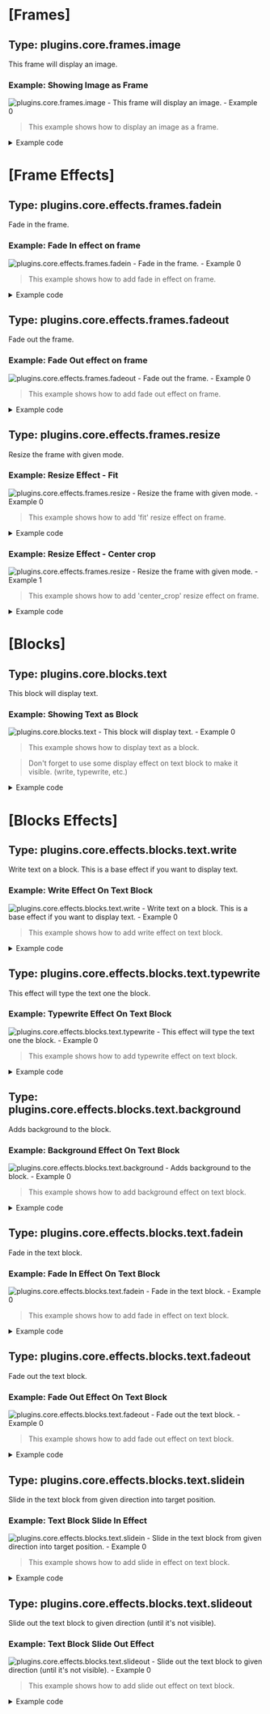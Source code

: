 # [Frames] 
## Type: plugins.core.frames.image
This frame will display an image.
### Example: Showing Image as Frame
![plugins.core.frames.image - This frame will display an image. - Example 0](example/generated/plugins.core.frames.image_example_0.gif)
>This example shows how to display an image as a frame.


<details><summary>Example code</summary>

```yaml
{
  "frames": [
    {
      "type": "plugins.core.frames.image",
      "time": {
        "duration": 0.1
      },
      "configuration": {
        "file_path": "example/assets/image/1.jpg"
      },
      "effects": [
        {
          "type": "plugins.core.effects.frames.resize",
          "configuration": {
            "mode": "center_crop"
          }
        }
      ]
    }
  ],
  "width": 640,
  "height": 240,
  "fps": 24,
  "output_path": "example/generated/plugins.core.frames.image_example_0"
}
```

</details>

# [Frame Effects] 
## Type: plugins.core.effects.frames.fadein
Fade in the frame.
### Example: Fade In effect on frame
![plugins.core.effects.frames.fadein - Fade in the frame. - Example 0](example/generated/plugins.core.effects.frames.fadein_example_0.gif)
>This example shows how to add fade in effect on frame.


<details><summary>Example code</summary>

```yaml
{
  "frames": [
    {
      "type": "plugins.core.frames.image",
      "time": {
        "duration": 1
      },
      "configuration": {
        "file_path": "example/assets/image/1.jpg"
      },
      "effects": [
        {
          "type": "plugins.core.effects.frames.resize",
          "configuration": {
            "mode": "center_crop"
          }
        },
        {
          "type": "plugins.core.effects.frames.fadein",
          "time": {
            "duration": 0.5
          },
          "configuration": {
            "duration": 1
          }
        }
      ]
    }
  ],
  "width": 640,
  "height": 240,
  "fps": 24,
  "output_path": "example/generated/plugins.core.effects.frames.fadein_example_0"
}
```

</details>

## Type: plugins.core.effects.frames.fadeout
Fade out the frame.
### Example: Fade Out effect on frame
![plugins.core.effects.frames.fadeout - Fade out the frame. - Example 0](example/generated/plugins.core.effects.frames.fadeout_example_0.gif)
>This example shows how to add fade out effect on frame.


<details><summary>Example code</summary>

```yaml
{
  "frames": [
    {
      "type": "plugins.core.frames.image",
      "time": {
        "duration": 1
      },
      "configuration": {
        "file_path": "example/assets/image/1.jpg"
      },
      "effects": [
        {
          "type": "plugins.core.effects.frames.resize",
          "configuration": {
            "mode": "center_crop"
          }
        },
        {
          "type": "plugins.core.effects.frames.fadeout",
          "time": {
            "duration": 0.5
          },
          "configuration": {
            "duration": 1
          }
        }
      ]
    }
  ],
  "width": 640,
  "height": 240,
  "fps": 24,
  "output_path": "example/generated/plugins.core.effects.frames.fadeout_example_0"
}
```

</details>

## Type: plugins.core.effects.frames.resize
Resize the frame with given mode.
### Example: Resize Effect - Fit
![plugins.core.effects.frames.resize - Resize the frame with given mode. - Example 0](example/generated/plugins.core.effects.frames.resize_example_0.gif)
>This example shows how to add 'fit' resize effect on frame.


<details><summary>Example code</summary>

```yaml
{
  "frames": [
    {
      "type": "plugins.core.frames.image",
      "time": {
        "duration": 0.1
      },
      "configuration": {
        "file_path": "example/assets/image/1.jpg"
      },
      "effects": [
        {
          "type": "plugins.core.effects.frames.resize",
          "configuration": {
            "mode": "fit"
          }
        }
      ]
    }
  ],
  "width": 640,
  "height": 240,
  "fps": 24,
  "output_path": "example/generated/plugins.core.effects.frames.resize_example_0"
}
```

</details>

### Example: Resize Effect - Center crop
![plugins.core.effects.frames.resize - Resize the frame with given mode. - Example 1](example/generated/plugins.core.effects.frames.resize_example_1.gif)
>This example shows how to add 'center_crop' resize effect on frame.


<details><summary>Example code</summary>

```yaml
{
  "frames": [
    {
      "type": "plugins.core.frames.image",
      "time": {
        "duration": 0.1
      },
      "configuration": {
        "file_path": "example/assets/image/1.jpg"
      },
      "effects": [
        {
          "type": "plugins.core.effects.frames.resize",
          "configuration": {
            "mode": "center_crop"
          }
        }
      ]
    }
  ],
  "width": 640,
  "height": 240,
  "fps": 24,
  "output_path": "example/generated/plugins.core.effects.frames.resize_example_1"
}
```

</details>

# [Blocks] 
## Type: plugins.core.blocks.text
This block will display text.
### Example: Showing Text as Block
![plugins.core.blocks.text - This block will display text. - Example 0](example/generated/plugins.core.blocks.text_example_0.gif)
>This example shows how to display text as a block.

> Don't forget to use some display effect on text block to make it visible. (write, typewrite, etc.)


<details><summary>Example code</summary>

```yaml
{
  "frames": [
    {
      "type": "plugins.core.frames.image",
      "time": {
        "duration": 0.1
      },
      "configuration": {
        "file_path": "example/assets/image/1.jpg"
      },
      "effects": [
        {
          "type": "plugins.core.effects.frames.resize",
          "configuration": {
            "mode": "center_crop"
          }
        }
      ],
      "blocks": [
        {
          "type": "plugins.core.blocks.text",
          "time": {
            "duration": 0.1
          },
          "position": [
            "center",
            "center"
          ],
          "configuration": {
            "content": "Hello, World!",
            "color": "white",
            "font": "Roboto-Bold",
            "size": 50,
            "margin": 30,
            "padding": 20
          },
          "effects": [
            {
              "type": "plugins.core.effects.blocks.text.write",
              "time": {
                "duration": 0.1
              },
              "configuration": {}
            }
          ]
        }
      ]
    }
  ],
  "width": 640,
  "height": 240,
  "fps": 24,
  "output_path": "example/generated/plugins.core.blocks.text_example_0"
}
```

</details>

# [Blocks Effects] 
## Type: plugins.core.effects.blocks.text.write
Write text on a block. This is a base effect if you want to display text.
### Example: Write Effect On Text Block
![plugins.core.effects.blocks.text.write - Write text on a block. This is a base effect if you want to display text. - Example 0](example/generated/plugins.core.effects.blocks.text.write_example_0.gif)
>This example shows how to add write effect on text block.


<details><summary>Example code</summary>

```yaml
{
  "frames": [
    {
      "type": "plugins.core.frames.image",
      "time": {
        "duration": 0.1
      },
      "configuration": {
        "file_path": "example/assets/image/1.jpg"
      },
      "effects": [
        {
          "type": "plugins.core.effects.frames.resize",
          "configuration": {
            "mode": "center_crop"
          }
        }
      ],
      "blocks": [
        {
          "type": "plugins.core.blocks.text",
          "time": {
            "duration": 0.1
          },
          "position": [
            "center",
            "center"
          ],
          "configuration": {
            "content": "Hello, World!",
            "color": "white",
            "font": "Roboto-Bold",
            "size": 50,
            "margin": 30,
            "padding": 20
          },
          "effects": [
            {
              "type": "plugins.core.effects.blocks.text.write",
              "time": {
                "duration": 0.1
              },
              "configuration": {}
            }
          ]
        }
      ]
    }
  ],
  "width": 640,
  "height": 240,
  "fps": 24,
  "output_path": "example/generated/plugins.core.effects.blocks.text.write_example_0"
}
```

</details>

## Type: plugins.core.effects.blocks.text.typewrite
This effect will type the text one the block.
### Example: Typewrite Effect On Text Block
![plugins.core.effects.blocks.text.typewrite - This effect will type the text one the block. - Example 0](example/generated/plugins.core.effects.blocks.text.typewrite_example_0.gif)
>This example shows how to add typewrite effect on text block.


<details><summary>Example code</summary>

```yaml
{
  "frames": [
    {
      "type": "plugins.core.frames.image",
      "time": {
        "duration": 1
      },
      "configuration": {
        "file_path": "example/assets/image/1.jpg"
      },
      "effects": [
        {
          "type": "plugins.core.effects.frames.resize",
          "configuration": {
            "mode": "center_crop"
          }
        }
      ],
      "blocks": [
        {
          "type": "plugins.core.blocks.text",
          "time": {
            "duration": 1
          },
          "position": [
            "center",
            "center"
          ],
          "configuration": {
            "content": "Hello, World!",
            "color": "white",
            "font": "Roboto-Bold",
            "size": 50,
            "margin": 30,
            "padding": 20
          },
          "effects": [
            {
              "type": "plugins.core.effects.blocks.text.typewrite",
              "time": {
                "duration": 1
              },
              "configuration": {
                "duration_per_char": 0
              }
            }
          ]
        }
      ]
    }
  ],
  "width": 640,
  "height": 240,
  "fps": 24,
  "output_path": "example/generated/plugins.core.effects.blocks.text.typewrite_example_0"
}
```

</details>

## Type: plugins.core.effects.blocks.text.background
Adds background to the block.
### Example: Background Effect On Text Block
![plugins.core.effects.blocks.text.background - Adds background to the block. - Example 0](example/generated/plugins.core.effects.blocks.text.background_example_0.gif)
>This example shows how to add background effect on text block.


<details><summary>Example code</summary>

```yaml
{
  "frames": [
    {
      "type": "plugins.core.frames.image",
      "time": {
        "duration": 0.1
      },
      "configuration": {
        "file_path": "example/assets/image/1.jpg"
      },
      "effects": [
        {
          "type": "plugins.core.effects.frames.resize",
          "configuration": {
            "mode": "center_crop"
          }
        }
      ],
      "blocks": [
        {
          "type": "plugins.core.blocks.text",
          "time": {
            "duration": 0.1
          },
          "position": [
            "center",
            "center"
          ],
          "configuration": {
            "content": "Hello, World!",
            "color": "white",
            "font": "Roboto-Bold",
            "size": 50,
            "margin": 30,
            "padding": 20
          },
          "effects": [
            {
              "type": "plugins.core.effects.blocks.text.write",
              "time": {
                "duration": 0.1
              },
              "configuration": {}
            },
            {
              "type": "plugins.core.effects.blocks.text.background",
              "time": {
                "duration": 0.1
              },
              "configuration": {
                "color": [
                  0,
                  0,
                  0
                ],
                "border_radius": 10,
                "opacity": 1
              }
            }
          ]
        }
      ]
    }
  ],
  "width": 640,
  "height": 240,
  "fps": 24,
  "output_path": "example/generated/plugins.core.effects.blocks.text.background_example_0"
}
```

</details>

## Type: plugins.core.effects.blocks.text.fadein
Fade in the text block.
### Example: Fade In Effect On Text Block
![plugins.core.effects.blocks.text.fadein - Fade in the text block. - Example 0](example/generated/plugins.core.effects.blocks.text.fadein_example_0.gif)
>This example shows how to add fade in effect on text block.


<details><summary>Example code</summary>

```yaml
{
  "frames": [
    {
      "type": "plugins.core.frames.image",
      "time": {
        "duration": 1
      },
      "configuration": {
        "file_path": "example/assets/image/1.jpg"
      },
      "effects": [
        {
          "type": "plugins.core.effects.frames.resize",
          "configuration": {
            "mode": "center_crop"
          }
        }
      ],
      "blocks": [
        {
          "type": "plugins.core.blocks.text",
          "time": {
            "duration": 1
          },
          "position": [
            "center",
            "center"
          ],
          "configuration": {
            "content": "Hello, World!",
            "color": "white",
            "font": "Roboto-Bold",
            "size": 50,
            "margin": 30,
            "padding": 20
          },
          "effects": [
            {
              "type": "plugins.core.effects.blocks.text.write",
              "time": {
                "duration": 1
              },
              "configuration": {}
            },
            {
              "type": "plugins.core.effects.blocks.text.background",
              "time": {
                "duration": 1
              },
              "configuration": {
                "color": [
                  0,
                  0,
                  0
                ],
                "border_radius": 10,
                "opacity": 1
              }
            },
            {
              "type": "plugins.core.effects.blocks.text.fadein",
              "time": {
                "duration": 1
              },
              "configuration": {
                "duration": 1
              }
            }
          ]
        }
      ]
    }
  ],
  "width": 640,
  "height": 240,
  "fps": 24,
  "output_path": "example/generated/plugins.core.effects.blocks.text.fadein_example_0"
}
```

</details>

## Type: plugins.core.effects.blocks.text.fadeout
Fade out the text block.
### Example: Fade Out Effect On Text Block
![plugins.core.effects.blocks.text.fadeout - Fade out the text block. - Example 0](example/generated/plugins.core.effects.blocks.text.fadeout_example_0.gif)
>This example shows how to add fade out effect on text block.


<details><summary>Example code</summary>

```yaml
{
  "frames": [
    {
      "type": "plugins.core.frames.image",
      "time": {
        "duration": 1
      },
      "configuration": {
        "file_path": "example/assets/image/1.jpg"
      },
      "effects": [
        {
          "type": "plugins.core.effects.frames.resize",
          "configuration": {
            "mode": "center_crop"
          }
        }
      ],
      "blocks": [
        {
          "type": "plugins.core.blocks.text",
          "time": {
            "duration": 1
          },
          "position": [
            "center",
            "center"
          ],
          "configuration": {
            "content": "Hello, World!",
            "color": "white",
            "font": "Roboto-Bold",
            "size": 50,
            "margin": 30,
            "padding": 20
          },
          "effects": [
            {
              "type": "plugins.core.effects.blocks.text.write",
              "time": {
                "duration": 1
              },
              "configuration": {}
            },
            {
              "type": "plugins.core.effects.blocks.text.background",
              "time": {
                "duration": 1
              },
              "configuration": {
                "color": [
                  0,
                  0,
                  0
                ],
                "border_radius": 10,
                "opacity": 1
              }
            },
            {
              "type": "plugins.core.effects.blocks.text.fadeout",
              "time": {
                "duration": 1
              },
              "configuration": {
                "duration": 1
              }
            }
          ]
        }
      ]
    }
  ],
  "width": 640,
  "height": 240,
  "fps": 24,
  "output_path": "example/generated/plugins.core.effects.blocks.text.fadeout_example_0"
}
```

</details>

## Type: plugins.core.effects.blocks.text.slidein
Slide in the text block from given direction into target position.
### Example: Text Block Slide In Effect
![plugins.core.effects.blocks.text.slidein - Slide in the text block from given direction into target position. - Example 0](example/generated/plugins.core.effects.blocks.text.slidein_example_0.gif)
>This example shows how to add slide in effect on text block.


<details><summary>Example code</summary>

```yaml
{
  "frames": [
    {
      "type": "plugins.core.frames.image",
      "time": {
        "duration": 1
      },
      "configuration": {
        "file_path": "example/assets/image/1.jpg"
      },
      "effects": [
        {
          "type": "plugins.core.effects.frames.resize",
          "configuration": {
            "mode": "center_crop"
          }
        }
      ],
      "blocks": [
        {
          "type": "plugins.core.blocks.text",
          "time": {
            "duration": 1
          },
          "position": [
            "center",
            "center"
          ],
          "configuration": {
            "content": "Hello, World!",
            "color": "white",
            "font": "Roboto-Bold",
            "size": 50,
            "margin": 30,
            "padding": 20
          },
          "effects": [
            {
              "type": "plugins.core.effects.blocks.text.write",
              "time": {
                "duration": 1
              },
              "configuration": {}
            },
            {
              "type": "plugins.core.effects.blocks.text.background",
              "time": {
                "duration": 1
              },
              "configuration": {
                "color": [
                  0,
                  0,
                  0
                ],
                "border_radius": 10,
                "opacity": 1
              }
            },
            {
              "type": "plugins.core.effects.blocks.text.slidein",
              "configuration": {
                "slide_from": "top",
                "duration": 1
              },
              "time": {
                "duration": 0.5
              }
            }
          ]
        }
      ]
    }
  ],
  "width": 640,
  "height": 240,
  "fps": 24,
  "output_path": "example/generated/plugins.core.effects.blocks.text.slidein_example_0"
}
```

</details>

## Type: plugins.core.effects.blocks.text.slideout
Slide out the text block to given direction (until it's not visible).
### Example: Text Block Slide Out Effect
![plugins.core.effects.blocks.text.slideout - Slide out the text block to given direction (until it's not visible). - Example 0](example/generated/plugins.core.effects.blocks.text.slideout_example_0.gif)
>This example shows how to add slide out effect on text block.


<details><summary>Example code</summary>

```yaml
{
  "frames": [
    {
      "type": "plugins.core.frames.image",
      "time": {
        "duration": 1
      },
      "configuration": {
        "file_path": "example/assets/image/1.jpg"
      },
      "effects": [
        {
          "type": "plugins.core.effects.frames.resize",
          "configuration": {
            "mode": "center_crop"
          }
        }
      ],
      "blocks": [
        {
          "type": "plugins.core.blocks.text",
          "time": {
            "duration": 1
          },
          "position": [
            "center",
            "center"
          ],
          "configuration": {
            "content": "Hello, World!",
            "color": "white",
            "font": "Roboto-Bold",
            "size": 50,
            "margin": 30,
            "padding": 20
          },
          "effects": [
            {
              "type": "plugins.core.effects.blocks.text.write",
              "time": {
                "duration": 1
              },
              "configuration": {}
            },
            {
              "type": "plugins.core.effects.blocks.text.background",
              "time": {
                "duration": 1
              },
              "configuration": {
                "color": [
                  0,
                  0,
                  0
                ],
                "border_radius": 10,
                "opacity": 1
              }
            },
            {
              "type": "plugins.core.effects.blocks.text.slideout",
              "configuration": {
                "slide_to": "bottom",
                "duration": 1
              },
              "time": {
                "duration": 0.5
              }
            }
          ]
        }
      ]
    }
  ],
  "width": 640,
  "height": 240,
  "fps": 24,
  "output_path": "example/generated/plugins.core.effects.blocks.text.slideout_example_0"
}
```

</details>

